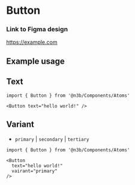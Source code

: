 # Button
### Link to Figma design
https://example.com

## Example usage

## Text
```tsx
import { Button } from '@n3b/Components/Atoms'

<Button text="hello world!" />
```

## Variant
- `primary` | `secondary` | `tertiary`
```tsx
import { Button } from '@n3b/Components/Atoms'

<Button
  text="hello world!"
  vairant="primary"
/>
```
